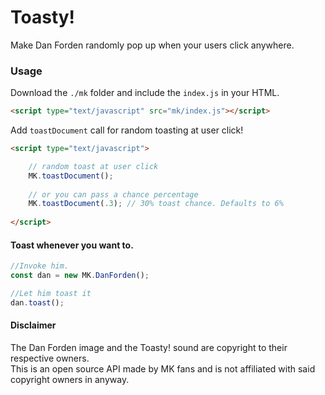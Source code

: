 Toasty!
========

Make Dan Forden randomly pop up when your users click anywhere.

### Usage ###

Download the `./mk` folder and include the `index.js` in your HTML.

```html
<script type="text/javascript" src="mk/index.js"></script>
```

Add `toastDocument` call for random toasting at user click!

```html
<script type="text/javascript">

    // random toast at user click
    MK.toastDocument();
    
    // or you can pass a chance percentage
    MK.toastDocument(.3); // 30% toast chance. Defaults to 6%
    
</script>
```

#### Toast whenever you want to. ####

```javascript
//Invoke him.
const dan = new MK.DanForden();

//Let him toast it
dan.toast();
```

#### Disclaimer ####
The Dan Forden image and the Toasty! sound are copyright to their respective owners.  
This is an open source API made by MK fans and is 
not affiliated with said copyright owners in anyway.